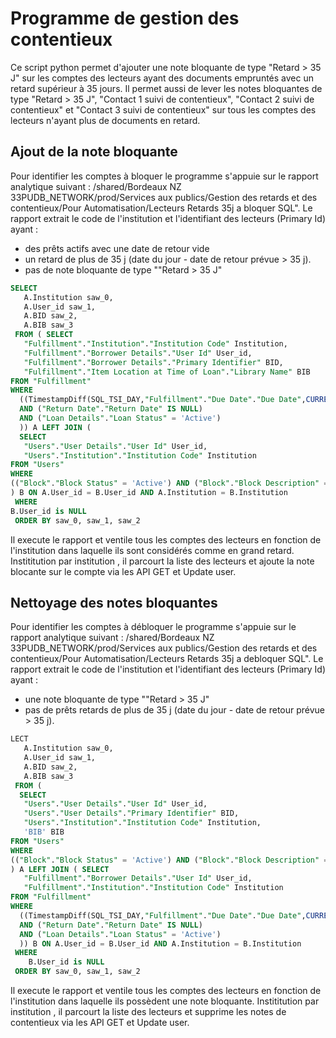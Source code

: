 # Programme de gestion des contentieux
Ce script python permet d'ajouter une note bloquante de type "Retard > 35 J" sur les comptes des lecteurs ayant des documents empruntés avec un retard supérieur à 35 jours.
Il permet aussi de lever les notes bloquantes de type "Retard > 35 J", "Contact 1 suivi de contentieux", "Contact 2 suivi de contentieux" et "Contact 3 suivi de contentieux" sur tous les comptes des lecteurs n'ayant plus de documents en retard.
## Ajout de la note bloquante
Pour identifier les comptes à bloquer le programme s'appuie sur le rapport analytique suivant : /shared/Bordeaux NZ 33PUDB_NETWORK/prod/Services aux publics/Gestion des retards et des contentieux/Pour Automatisation/Lecteurs Retards 35j a bloquer SQL". 
Le rapport extrait le code de l'institution et l'identifiant des lecteurs (Primary Id) ayant :
 - des prêts actifs avec une date de retour vide
 - un retard de plus de 35 j (date du jour - date de retour prévue > 35 j). 
 - pas de note bloquante de type ""Retard > 35 J"
```SQL
SELECT 
   A.Institution saw_0,
   A.User_id saw_1,
   A.BID saw_2,
   A.BIB saw_3
 FROM ( SELECT
   "Fulfillment"."Institution"."Institution Code" Institution,
   "Fulfillment"."Borrower Details"."User Id" User_id,
   "Fulfillment"."Borrower Details"."Primary Identifier" BID,
   "Fulfillment"."Item Location at Time of Loan"."Library Name" BIB
FROM "Fulfillment"
WHERE
  ((TimestampDiff(SQL_TSI_DAY,"Fulfillment"."Due Date"."Due Date",CURRENT_DATE) >= 35) 
  AND ("Return Date"."Return Date" IS NULL) 
  AND ("Loan Details"."Loan Status" = 'Active') 
  )) A LEFT JOIN (
  SELECT
   "Users"."User Details"."User Id" User_id,
   "Users"."Institution"."Institution Code" Institution
FROM "Users"
WHERE
(("Block"."Block Status" = 'Active') AND ("Block"."Block Description" = 'Retard > 35 jours'))
) B ON A.User_id = B.User_id AND A.Institution = B.Institution
 WHERE 
B.User_id is NULL
 ORDER BY saw_0, saw_1, saw_2
```
Il execute le rapport et ventile tous les comptes des lecteurs en fonction de l'institution dans laquelle ils sont considérés comme en grand retard.
Instititution par institution , il parcourt la liste des lecteurs et ajoute la note blocante sur le compte via les API GET et Update user.
## Nettoyage des notes bloquantes
Pour identifier les comptes à débloquer le programme s'appuie sur le rapport analytique suivant : /shared/Bordeaux NZ 33PUDB_NETWORK/prod/Services aux publics/Gestion des retards et des contentieux/Pour Automatisation/Lecteurs Retards 35j a debloquer SQL". 
Le rapport extrait le code de l'institution et l'identifiant des lecteurs (Primary Id) ayant :
 - une note bloquante de type ""Retard > 35 J"
 - pas de prêts retards de plus de 35 j (date du jour - date de retour prévue > 35 j). 
```SQL
LECT 
   A.Institution saw_0,
   A.User_id saw_1,
   A.BID saw_2,
   A.BIB saw_3
 FROM (
  SELECT
   "Users"."User Details"."User Id" User_id,
   "Users"."User Details"."Primary Identifier" BID,
   "Users"."Institution"."Institution Code" Institution,
   'BIB' BIB
FROM "Users"
WHERE
(("Block"."Block Status" = 'Active') AND ("Block"."Block Description" = 'Retard > 35 jours'))
) A LEFT JOIN ( SELECT
   "Fulfillment"."Borrower Details"."User Id" User_id,
   "Fulfillment"."Institution"."Institution Code" Institution
FROM "Fulfillment"
WHERE
  ((TimestampDiff(SQL_TSI_DAY,"Fulfillment"."Due Date"."Due Date",CURRENT_DATE) >= 35) 
  AND ("Return Date"."Return Date" IS NULL) 
  AND ("Loan Details"."Loan Status" = 'Active') 
  )) B ON A.User_id = B.User_id AND A.Institution = B.Institution
 WHERE 
    B.User_id is NULL
 ORDER BY saw_0, saw_1, saw_2
```
Il execute le rapport et ventile tous les comptes des lecteurs en fonction de l'institution dans laquelle ils possèdent une note bloquante.
Instititution par institution , il parcourt la liste des lecteurs et supprime les notes de contentieux via les API GET et Update user.


